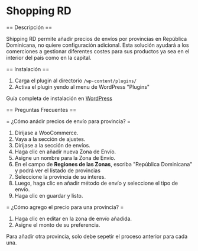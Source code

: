 # Shopping RD


== Descripción ==
 
Shipping RD permite añadir precios de envíos por provincias en República Dominicana, no quiere configuración adicional. Esta solución ayudará a los comerciones a gestionar diferentes costes para sus productos ya sea en el interior del país como en la capital.
 
== Instalación ==
 
1. Carga el plugin al directorio `/wp-content/plugins/`
1. Activa el plugin yendo al menu de WordPress "Plugins"

Guía completa de instalación en [WordPress](https://anton.agency/woocommerce-envios-por-provincia-republica-dominicana/ "nuestro blog")
 
== Preguntas Frecuentes ==
 
= ¿Cómo anádir precios de envío para provincia? =
 
1. Dirijase a WooCommerce.
2. Vaya a la sección de ajustes.
3. Dirijase a la sección de envíos.
4. Haga clic en añadir nueva Zona de Envío.
5. Asigne un nombre para la Zona de Envío.
6. En el campo de **Regiones de las Zonas**, escriba "República Dominicana" y podrá ver el listado de provincias
7. Seleccione la provincia de su interes.
8. Luego, haga clic en añadir método de envío y seleccione el tipo de envío.
9. Haga clic en guardar y listo.
 
= ¿Cómo agrego el precio para una provincia? =
 
 1. Haga clic en editar en la zona de envío añadida.
 2. Asigne el monto de su preferencia.


 Para añadir otra provincia, solo debe sepetir el proceso anterior para cada una.
